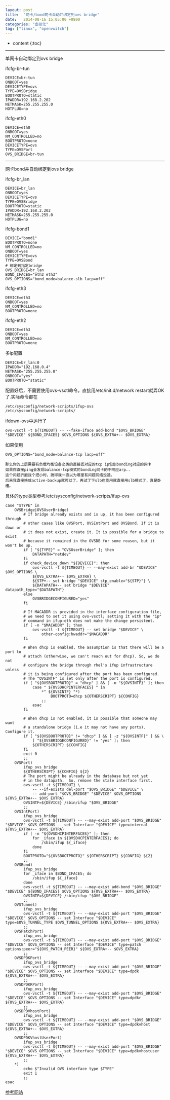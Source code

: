 ```yaml
---
layout: post
title:  "网卡/bond网卡自动并绑定到ovs bridge"
date:   2014-08-16 15:05:00 +0800
categories: "虚拟化"
tag: ["linux", "openvwitch"]
---
```


* content
{:toc}


---
单网卡自动绑定到ovs bridge

ifcfg-br-tun

    DEVICE=br-tun
    ONBOOT=yes
    DEVICETYPE=ovs
    TYPE=OVSBridge
    BOOTPROTO=static
    IPADDR=192.168.2.202
    NETMASK=255.255.255.0
    HOTPLUG=no

ifcfg-eth0

    DEVICE=eth0
    ONBOOT=yes
    NM_CONTROLLED=no
    BOOTPROTO=none
    DEVICETYPE=ovs
    TYPE=OVSPort
    OVS_BRIDGE=br-tun


---
网卡bond并自动绑定到ovs bridge


ifcfg-br_lan

    DEVICE=br_lan
    ONBOOT=yes
    DEVICETYPE=ovs
    TYPE=OVSBridge
    BOOTPROTO=static
    IPADDR=192.168.2.202
    NETMASK=255.255.255.0
    HOTPLUG=no


ifcfg-bond1

    DEVICE="bond1"
    BOOTPROTO=none
    NM_CONTROLLED=no
    ONBOOT=yes
    DEVICETYPE=ovs
    TYPE=OVSBond
    # 绑定到指定bridge
    OVS_BRIDGE=br_lan
    BOND_IFACES="eth2 eth3"
    OVS_OPTIONS="bond_mode=balance-slb lacp=off"


ifcfg-eth3

    DEVICE=eth3
    ONBOOT=yes
    NM_CONTROLLED=no
    BOOTPROTO=none


ifcfg-eth2

    DEVICE=eth3
    ONBOOT=yes
    NM_CONTROLLED=no
    BOOTPROTO=none


多ip配置

    DEVICE=br_lan:0
    IPADDR="192.168.0.4"
    NETMASK="255.255.255.0"
    ONBOOT="yes"
    BOOTPROTO="static"



配置好后，不需要使用ovs-vsctl命令，直接用/etc/init.d/network restart就弄OK了.实际命令都在

    /etc/sysconfig/network-scripts/ifup-ovs  
    /etc/sysconfig/network-scripts/

ifdown-ovs中运行了

    ovs-vsctl -t ${TIMEOUT} -- --fake-iface add-bond "$OVS_BRIDGE" "$DEVICE" ${BOND_IFACES} $OVS_OPTIONS ${OVS_EXTRA+-- $OVS_EXTRA}

如果使用

    OVS_OPTIONS="bond_mode=balance-tcp lacp=off"

    那么你的上层需要有负载均衡设备之类的直接丢对应的tcp ip包到bonding对应的网卡
    如果你直接ping会发现balance-tcp模式的bonding网卡的不响应arp..
    这个问题折磨我个把小时，搞得我一直以为哪里有问题网络没通。
    后来我直接换成active-backup就可以了，再试了下slb也能用就直接用slb模式了，真是卧槽。


具体的type类型参考/etc/sysconfig/network-scripts/ifup-ovs

```shell
case "$TYPE" in
	OVSBridge|OVSUserBridge)
		# If bridge already exists and is up, it has been configured through
		# other cases like OVSPort, OVSIntPort and OVSBond. If it is down or
		# it does not exist, create it. It is possible for a bridge to exist
		# because it remained in the OVSDB for some reason, but it won't be up.
		if [ "${TYPE}" = "OVSUserBridge" ]; then
			DATAPATH="netdev"
		fi
		if check_device_down "${DEVICE}"; then
			ovs-vsctl -t ${TIMEOUT} -- --may-exist add-br "$DEVICE" $OVS_OPTIONS \
			${OVS_EXTRA+-- $OVS_EXTRA} \
			${STP+-- set bridge "$DEVICE" stp_enable="${STP}"} \
			${DATAPATH+-- set bridge "$DEVICE" datapath_type="$DATAPATH"}
		else
			OVSBRIDGECONFIGURED="yes"
		fi

		# If MACADDR is provided in the interface configuration file,
		# we need to set it using ovs-vsctl; setting it with the "ip"
		# command in ifup-eth does not make the change persistent.
		if [ -n "$MACADDR" ]; then
			ovs-vsctl -t ${TIMEOUT} -- set bridge "$DEVICE" \
				other-config:hwaddr="$MACADDR"
		fi

		# When dhcp is enabled, the assumption is that there will be a port to
		# attach (otherwise, we can't reach out for dhcp). So, we do not
		# configure the bridge through rhel's ifup infrastructure unless
		# it is being configured after the port has been configured.
		# The "OVSINTF" is set only after the port is configured.
		if [ "${OVSBOOTPROTO}" = "dhcp" ] && [ -n "${OVSINTF}" ]; then
			case " ${OVSDHCPINTERFACES} " in
				*" ${OVSINTF} "*)
					BOOTPROTO=dhcp ${OTHERSCRIPT} ${CONFIG}
				;;
			esac
		fi

		# When dhcp is not enabled, it is possible that someone may want
		# a standalone bridge (i.e it may not have any ports). Configure it.
		if [ "${OVSBOOTPROTO}" != "dhcp" ] && [ -z "${OVSINTF}" ] && \
			[ "${OVSBRIDGECONFIGURED}" != "yes" ]; then
			${OTHERSCRIPT} ${CONFIG}
		fi
		exit 0
		;;
	OVSPort)
		ifup_ovs_bridge
		${OTHERSCRIPT} ${CONFIG} ${2}
		# The port might be already in the database but not yet
		# in the datapath.  So, remove the stale interface first.
		ovs-vsctl -t ${TIMEOUT} \
			-- --if-exists del-port "$OVS_BRIDGE" "$DEVICE" \
			-- add-port "$OVS_BRIDGE" "$DEVICE" $OVS_OPTIONS ${OVS_EXTRA+-- $OVS_EXTRA}
		OVSINTF=${DEVICE} /sbin/ifup "$OVS_BRIDGE"
		;;
	OVSIntPort)
		ifup_ovs_bridge
		ovs-vsctl -t ${TIMEOUT} -- --may-exist add-port "$OVS_BRIDGE" "$DEVICE" $OVS_OPTIONS -- set Interface "$DEVICE" type=internal ${OVS_EXTRA+-- $OVS_EXTRA}
		if [ -n "${OVSDHCPINTERFACES}" ]; then
			for _iface in ${OVSDHCPINTERFACES}; do
				/sbin/ifup ${_iface}
			done
		fi
		BOOTPROTO="${OVSBOOTPROTO}" ${OTHERSCRIPT} ${CONFIG} ${2}
		;;
	OVSBond)
		ifup_ovs_bridge
		for _iface in $BOND_IFACES; do
			/sbin/ifup ${_iface}
		done
		ovs-vsctl -t ${TIMEOUT} -- --may-exist add-bond "$OVS_BRIDGE" "$DEVICE" ${BOND_IFACES} $OVS_OPTIONS ${OVS_EXTRA+-- $OVS_EXTRA}
		OVSINTF=${DEVICE} /sbin/ifup "$OVS_BRIDGE"
		;;
	OVSTunnel)
		ifup_ovs_bridge
		ovs-vsctl -t ${TIMEOUT} -- --may-exist add-port "$OVS_BRIDGE" "$DEVICE" $OVS_OPTIONS -- set Interface "$DEVICE" type=$OVS_TUNNEL_TYPE $OVS_TUNNEL_OPTIONS ${OVS_EXTRA+-- $OVS_EXTRA}
		;;
	OVSPatchPort)
		ifup_ovs_bridge
		ovs-vsctl -t ${TIMEOUT} -- --may-exist add-port "$OVS_BRIDGE" "$DEVICE" $OVS_OPTIONS -- set Interface "$DEVICE" type=patch options:peer="${OVS_PATCH_PEER}" ${OVS_EXTRA+-- $OVS_EXTRA}
		;;
	OVSDPDKPort)
		ifup_ovs_bridge
		ovs-vsctl -t ${TIMEOUT} -- --may-exist add-port "$OVS_BRIDGE" "$DEVICE" $OVS_OPTIONS -- set Interface "$DEVICE" type=dpdk ${OVS_EXTRA+-- $OVS_EXTRA}
		;;
	OVSDPDKRPort)
		ifup_ovs_bridge
		ovs-vsctl -t ${TIMEOUT} -- --may-exist add-port "$OVS_BRIDGE" "$DEVICE" $OVS_OPTIONS -- set Interface "$DEVICE" type=dpdkr ${OVS_EXTRA+-- $OVS_EXTRA}
		;;
	OVSDPDVhostPort)
		ifup_ovs_bridge
		ovs-vsctl -t ${TIMEOUT} -- --may-exist add-port "$OVS_BRIDGE" "$DEVICE" $OVS_OPTIONS -- set Interface "$DEVICE" type=dpdkvhost ${OVS_EXTRA+-- $OVS_EXTRA}
		;;
	OVSDPDKVhostUserPort)
		ifup_ovs_bridge
		ovs-vsctl -t ${TIMEOUT} -- --may-exist add-port "$OVS_BRIDGE" "$DEVICE" $OVS_OPTIONS -- set Interface "$DEVICE" type=dpdkvhostuser ${OVS_EXTRA+-- $OVS_EXTRA}
		;;
	*)
		echo $"Invalid OVS interface type $TYPE"
		exit 1
		;;
esac

```


[参考网站](http://openvswitch.org/pipermail/discuss/2011-October/005845.htm)
